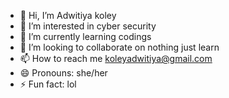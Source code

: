 - 👋 Hi, I’m Adwitiya koley 
- 👀 I’m interested in cyber security 
- 🌱 I’m currently learning codings
- 💞️ I’m looking to collaborate on nothing just learn
- 📫 How to reach me koleyadwitiya@gmail.com
- 😄 Pronouns: she/her 
- ⚡ Fun fact: lol

<!---
Adwitiya13/Adwitiya13 is a ✨ special ✨ repository because its `README.md` (this file) appears on your GitHub profile.
You can click the Preview link to take a look at your changes.
--->

